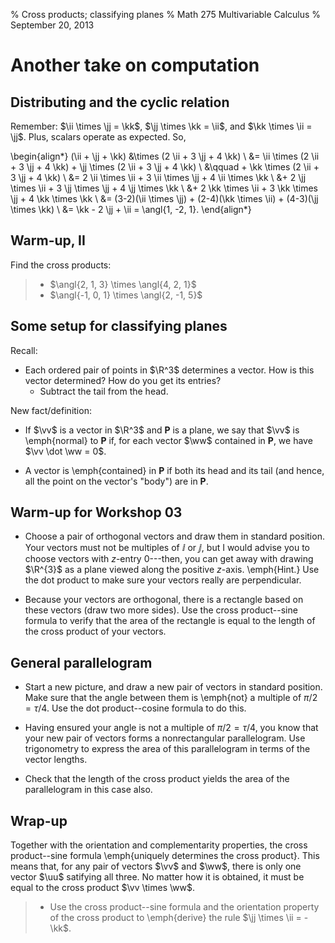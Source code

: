 % Cross products; classifying planes
% Math 275 Multivariable Calculus
% September 20, 2013 <!-- day 08 -->

# Another take on computation

## Distributing and the cyclic relation

Remember: $\ii \times \jj = \kk$, $\jj \times \kk = \ii$, and $\kk \times \ii = \jj$. Plus, scalars operate as expected. So,

\begin{align*}
    (\ii + \jj + \kk) &\times (2 \ii + 3 \jj + 4 \kk) \\
    &= \ii \times (2 \ii + 3 \jj + 4 \kk) + \jj \times (2 \ii + 3 \jj + 4 \kk) \\
    &\qquad + \kk \times (2 \ii + 3 \jj + 4 \kk) \\
    &= 2 \ii \times \ii + 3 \ii \times \jj + 4 \ii \times \kk \\
    &+ 2 \jj \times \ii + 3 \jj \times \jj + 4 \jj \times \kk \\
    &+ 2 \kk \times \ii + 3 \kk \times \jj + 4 \kk \times \kk \\
    &= (3-2)(\ii \times \jj) + (2-4)(\kk \times \ii) + (4-3)(\jj \times \kk) \\
    &= \kk - 2 \jj + \ii = \angl{1, -2, 1}.
\end{align*}

## Warm-up, II

Find the cross products:

> - $\angl{2, 1, 3} \times \angl{4, 2, 1}$
> - $\angl{-1, 0, 1} \times \angl{2, -1, 5}$

## Some setup for classifying planes

Recall:

- Each ordered pair of points in $\R^3$ determines a vector. How is this vector determined? How do you get its entries?
    - Subtract the tail from the head.

New fact/definition:

- If $\vv$ is a vector in $\R^3$ and $\mathbf{P}$ is a plane, we say that $\vv$ is \emph{normal} to $\mathbf{P}$ if, for each vector $\ww$ contained in $\mathbf{P}$, we have $\vv \dot \ww  = 0$.

- A vector is \emph{contained} in $\mathbf{P}$ if both its head and its tail (and hence, all the point on the vector's "body") are in $\mathbf{P}$.

## Warm-up for Workshop 03

- Choose a pair of orthogonal vectors and draw them in standard position. Your vectors must not be multiples of $\ii$ or $\jj$, but I would advise you to choose vectors with $z$-entry $0$---then, you can get away with drawing $\R^{3}$ as a plane viewed along the positive $z$-axis. \emph{Hint.} Use the dot product to make sure your vectors really are perpendicular.

- Because your vectors are orthogonal, there is a rectangle based on these vectors (draw two more sides). Use the cross product--sine formula to verify that the area of the rectangle is equal to the length of the cross product of your vectors.

## General parallelogram

- Start a new picture, and draw a new pair of vectors in standard position. Make sure that the angle between them is \emph{not} a multiple of $\pi/2 = \tau/4$. Use the dot product--cosine formula to do this.

- Having ensured your angle is not a multiple of $\pi/2 = \tau/4$, you know that your new pair of vectors forms a nonrectangular parallelogram. Use trigonometry to express the area of this parallelogram in terms of the vector lengths.

- Check that the length of the cross product yields the area of the parallelogram in this case also.

## Wrap-up

Together with the orientation and complementarity properties, the cross product--sine formula \emph{uniquely determines the cross product}. This means that, for any pair of vectors $\vv$ and $\ww$, there is only one vector $\uu$ satifying all three. No matter how it is obtained, it must be equal to the cross product $\vv \times \ww$.

> - Use the cross product--sine formula and the orientation property of the cross product to \emph{derive} the rule $\jj \times \ii = -\kk$.
